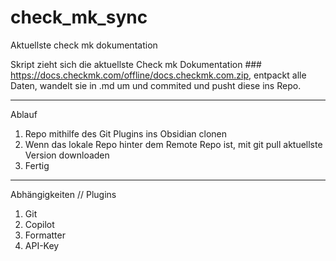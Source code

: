 # check_mk_sync
Aktuellste check mk dokumentation

Skript zieht sich die aktuellste Check mk Dokumentation ### https://docs.checkmk.com/offline/docs.checkmk.com.zip, 
entpackt alle Daten, wandelt sie in .md um und commited und pusht diese ins Repo.

_______________________________________

Ablauf 

1. Repo mithilfe des Git Plugins ins Obsidian clonen
2. Wenn das lokale Repo hinter dem Remote Repo ist, mit git pull aktuellste Version downloaden
3. Fertig



______________________________________

Abhängigkeiten // Plugins

1. Git 
2. Copilot
3. Formatter
4. API-Key 
